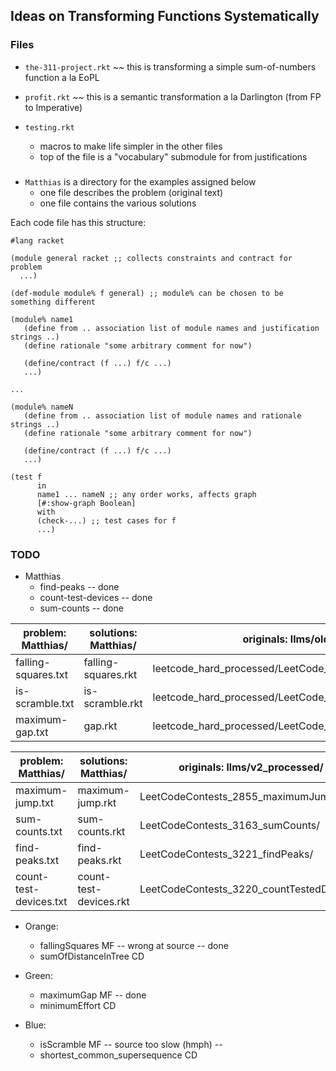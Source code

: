 
## Ideas on Transforming Functions Systematically

### Files

- `the-311-project.rkt` ~~ this is transforming a simple sum-of-numbers function a la EoPL 
- `profit.rkt` ~~ this is a semantic transformation a la Darlington (from FP to Imperative) 

- `testing.rkt`
  - macros to make life simpler in the other files
  - top of the file is a "vocabulary" submodule for from justifications 

###

- `Matthias` is a directory for the examples assigned below
  - one file describes the problem (original text)
  - one file contains the various solutions 

Each code file has this structure:

```
#lang racket

(module general racket ;; collects constraints and contract for problem 
  ...)

(def-module module% f general) ;; module% can be chosen to be something different

(module% name1
   (define from .. association list of module names and justification strings ..)
   (define rationale "some arbitrary comment for now")
   
   (define/contract (f ...) f/c ...)
   ...)

...

(module% nameN
   (define from .. association list of module names and rationale strings ..)
   (define rationale "some arbitrary comment for now")
   
   (define/contract (f ...) f/c ...)
   ...)

(test f
      in
      name1 ... nameN ;; any order works, affects graph 
      [#:show-graph Boolean]
      with
      (check-...) ;; test cases for f 
      ...)
```


### TODO

- Matthias
  - find-peaks -- done 
  - count-test-devices -- done 
  - sum-counts -- done 

 |    problem: Matthias/   | solutions: Matthias/       | originals: llms/old/		                       |
 | ----------------------- | -------------------------- | ---------------------------------------------------- |
 |  falling-squares.txt	   |  falling-squares.rkt      	| leetcode_hard_processed/LeetCode_505_fallingSquares/ |
 |  is-scramble.txt	   |  is-scramble.rkt          	| leetcode_hard_processed/LeetCode_77_isScramble/      |
 |  maximum-gap.txt	   |  gap.rkt          		| leetcode_hard_processed/LeetCode_124_maximumGap/     |

 |    problem: Matthias/   | solutions: Matthias/       | originals: llms/v2\_processed/	               |
 | ----------------------- | -------------------------- | ---------------------------------------------------- |
 |  maximum-jump.txt	   |  maximum-jump.rkt         	| LeetCodeContests_2855_maximumJumps/     	       |
 |  sum-counts.txt	   |  sum-counts.rkt           	| LeetCodeContests_3163_sumCounts/	       	       |
 |  find-peaks.txt	   |  find-peaks.rkt           	| LeetCodeContests_3221_findPeaks/	       	       |
 |  count-test-devices.txt |  count-test-devices.rkt    | LeetCodeContests_3220_countTestedDevices/   	       |

- Orange:
  - fallingSquares  MF  -- wrong at source  -- done 
  - sumOfDistanceInTree CD

- Green:
  - maximumGap MF -- done 
  - minimumEffort CD 

- Blue:
  - isScramble MF -- source too slow (hmph) -- 
  - shortest_common_supersequence CD
